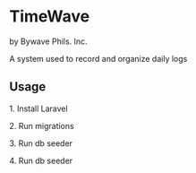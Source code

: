 <html>
	<h1>TimeWave</h1>
	<p>by Bywave Phils. Inc.</p>
	<p>A system used to record and organize daily logs</p>
	<h2>Usage</h2>
	<p> 1. Install Laravel</p>
	<p> 2. Run migrations</p>
	<p> 3. Run db seeder</p>
	<p> 4. Run db seeder</p>
</html>